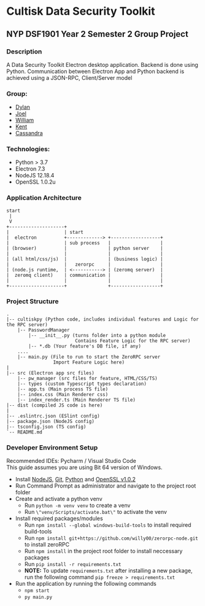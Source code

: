 # Cultisk Data Security Toolkit

## NYP DSF1901 Year 2 Semester 2 Group Project

### Description

A Data Security Toolkit Electron desktop application.
Backend is done using Python. 
Communication between Electron App and Python backend is achieved using a JSON-RPC, Client/Server model

### Group:

* [Dylan](https://github.com/Dylan-Liew)
* [Joel](https://github.com/j041)
* [William](https://github.com/willy00)
* [Kent](https://github.com/kentlow2002)
* [Cassandra](https://github.com/Cassandra-Fu)

### Technologies:
* Python > 3.7
* Electron 7.3
* NodeJS 12.18.4
* OpenSSL 1.0.2u

### Application Architecture

```text
start
 | 
 V 
+--------------------+
|                    | start
|  electron          +-------------> +------------------+
|                    | sub process   |                  |
| (browser)          |               | python server    |
|                    |               |                  |
| (all html/css/js)  |               | (business logic) |
|                    |   zerorpc     |                  |
| (node.js runtime,  | <-----------> | (zeromq server)  |
|  zeromq client)    | communication |                  |
|                    |               |                  |
+--------------------+               +------------------+
```

### Project Structure

```text
.
|-- cultiskpy (Python code, includes individual features and Logic for the RPC server)
    |-- PasswordManager 
        |-- __init__.py (turns folder into a python module
                         Contains Feature Logic for the RPC server)
        |-- *.db (Your feature's DB file, if any)
    ....
    |-- main.py (File to run to start the ZeroRPC server
                 Import Feature Logic here)
|
|-- src (Electron app src files)
    |-- pw_manager (src files for feature, HTML/CSS/TS)
    |-- types (custom Typescript types declaration)
    |-- app.ts (Main process TS file)
    |-- index.css (Main Renderer css)
    |-- index_render.ts (Main Renderer TS file)
|-- dist (compiled JS code is here)
|
|-- .eslintrc.json (ESlint config)
|-- package.json (NodeJS config)
|-- tsconfig.json (TS config)
`-- README.md
```
  
### Developer Environment Setup
Recommended IDEs: Pycharm / Visual Studio Code  
This guide assumes you are using Bit 64 version of Windows.

* Install [NodeJS](https://nodejs.org/en/download/), [Git](https://git-scm.com/downloads), [Python](https://www.python.org/downloads/) and [OpenSSL v1.0.2](https://web.archive.org/web/20200427093430/https://slproweb.com/download/Win64OpenSSL-1_0_2u.exe)
* Run Command Prompt as administrator and navigate to the project root folder
* Create and activate a python venv
  * Run `python -m venv venv` to create a venv
  * Run `\"venv/Scripts/activate.bat\"` to activate the venv
* Install required packages/modules
  * Run `npm install --global windows-build-tools` to install required build-tools
  * Run `npm install git+https://github.com/willy00/zerorpc-node.git` to install zeroRPC
  * Run `npm install` in the project root folder to install neccessary packages
  * Run `pip install -r requirements.txt` 
  * **NOTE:** To update `requirements.txt` after installing a new package, run the following command `pip freeze > requirements.txt`
* Run the application by running the following commands
  * `npm start`
  * `py main.py`
